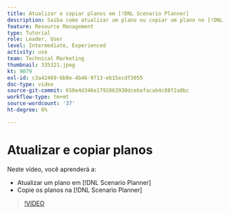 ```yaml
---
title: Atualizar e copiar planos em [!DNL Scenario Planner]
description: Saiba como atualizar um plano ou copiar um plano no [!DNL  Workfront] [!DNL Scenario Planner].
feature: Resource Management
type: Tutorial
role: Leader, User
level: Intermediate, Experienced
activity: use
team: Technical Marketing
thumbnail: 335321.jpeg
kt: 9079
exl-id: c3a42469-6b0e-4b46-9713-eb15ecdf3055
doc-type: video
source-git-commit: 650e4d346e1792863930dcebafacab4c88f2a8bc
workflow-type: tm+mt
source-wordcount: '37'
ht-degree: 0%

---
```


# Atualizar e copiar planos

Neste vídeo, você aprenderá a:

* Atualizar um plano em [!DNL Scenario Planner]
* Copie os planos na [!DNL Scenario Planner]

>[!VIDEO](https://video.tv.adobe.com/v/335321/?quality=12&learn=on)
